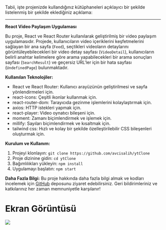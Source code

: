 Tabii, işte projenizde kullandığınız kütüphaneleri açıklayıcı bir şekilde listelenmiş bir şekilde eklediğiniz açıklama:

---

**React Video Paylaşım Uygulaması**

Bu proje, React ve React Router kullanılarak geliştirilmiş bir video paylaşım uygulamasıdır. Projede, kullanıcıların video içeriklerini keşfetmelerini sağlayan bir ana sayfa (`Feed`), seçtikleri videoların detaylarını görüntüleyebilecekleri bir video detay sayfası (`VideoDetail`), kullanıcıların belirli anahtar kelimelere göre arama yapabilecekleri bir arama sonuçları sayfası (`SearchResult`) ve geçersiz URL'ler için bir hata sayfası (`UndefinedPage`) bulunmaktadır.

**Kullanılan Teknolojiler:**

- React ve React Router: Kullanıcı arayüzünün geliştirilmesi ve sayfa yönlendirmeleri için.
- react-icons: Çeşitli ikonlar kullanmak için.
- react-router-dom: Tarayıcıda gezinme işlemlerini kolaylaştırmak için.
- axios: HTTP istekleri yapmak için.
- react-player: Video oynatıcı bileşeni için.
- moment: Zamanı biçimlendirmek ve işlemek için.
- millify: Sayıları biçimlendirmek ve kısaltmak için.
- tailwind css: Hızlı ve kolay bir şekilde özelleştirilebilir CSS bileşenleri oluşturmak için.

**Kurulum ve Kullanım:**

1. Projeyi klonlayın: `git clone https://github.com/avcisalih/ytClone`
2. Proje dizinine gidin: `cd ytClone`
3. Bağımlılıkları yükleyin: `npm install`
4. Uygulamayı başlatın: `npm start`

**Daha Fazla Bilgi:**
Bu proje hakkında daha fazla bilgi almak ve kodları incelemek için [GitHub](https://github.com/avcisalih/ytClone) deposunu ziyaret edebilirsiniz. Geri bildirimleriniz ve katkılarınız her zaman memnuniyetle karşılanır!

# Ekran Görüntüsü

![](yt.gif)
